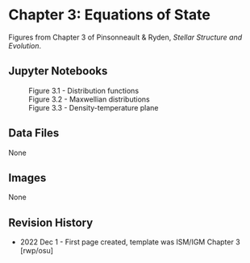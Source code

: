 # Chapter 3: Equations of State

Figures from Chapter 3 of Pinsonneault & Ryden, *Stellar Structure and Evolution*.

## Jupyter Notebooks
<dl>
    <dd>Figure 3.1 - Distribution functions
    <dd>Figure 3.2 - Maxwellian distributions
    <dd>Figure 3.3 - Density-temperature plane
</dl>

## Data Files

None

## Images

None

## Revision History

 * 2022 Dec 1 - First page created, template was ISM/IGM Chapter 3 [rwp/osu]
